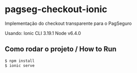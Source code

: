# pagseg-checkout-ionic
Implementação do checkout transparente para o PagSeguro

Usando: 
Ionic CLI 3.19.1
Node v6.4.0

## Como rodar o projeto / How to Run

```bash
$ npm install
$ ionic serve
```

